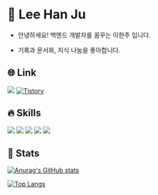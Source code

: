 <h1> 🌱 Lee Han Ju </h1>

- 안녕하세요! 백엔드 개발자를 꿈꾸는 이한주 입니다.

- 기록과 문서화, 지식 나눔을 좋아합니다.


## 🌐 **Link**
<a href="https://velog.io/@leehanju408" target="_blank"><img src="http://img.shields.io/badge/Velog-20c997?style=for-the-badge"/></a>
</a> <a href = "https://yangorithm.tistory.com//"> <img alt="Tistory" src ="https://img.shields.io/badge/Tistory-white.svg?&style=for-the-badge"/></a>

  
## 🔥 **Skills**
<p align="left">
  <img src="https://img.shields.io/badge/java-007396?style=for-the-badge&logo=openjdk&logoColor=white">
  <img src="https://img.shields.io/badge/spring-6DB33F?style=for-the-badge&logo=spring&logoColor=white">
  <img src="https://img.shields.io/badge/mysql-4479A1?style=for-the-badge&logo=mysql&logoColor=white">
  <img src="https://img.shields.io/badge/AWS-%23FF9900.svg?style=for-the-badge&logo=amazon-aws&logoColor=white">
  <img src="https://img.shields.io/badge/git-F05032?style=for-the-badge&logo=git&logoColor=white">
</p>


## 🔭 Stats  
[![Anurag's GitHub stats](https://github-readme-stats.vercel.app/api?username=yanJuicy)](https://github.com/anuraghazra/github-readme-stats)
<br/>

[![Top Langs](https://github-readme-stats.vercel.app/api/top-langs/?username=yanJuicy&layout=compact)](https://github.com/anuraghazra/github-readme-stats)
</div>




<!--

Here are some ideas to get you started:

- 🔭 I’m currently working on ...
- 🌱 I’m currently learning ...
- 👯 I’m looking to collaborate on ...
- 🤔 I’m looking for help with ...
- 💬 Ask me about ...
- 📫 How to reach me: ...
- 😄 Pronouns: ...
- ⚡ Fun fact: ...
-->
